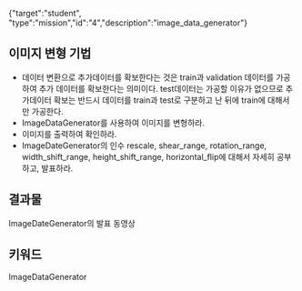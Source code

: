 {"target":"student", "type":"mission","id":"4","description":"image_data_generator"}
## 이미지 변형 기법
* 데이터 변환으로 추가데이터를 확보한다는 것은 train과 validation 데이터를 가공하여 추가 데이터를 확보한다는 의미이다.
test데이터는 가공할 이유가 없으므로 추가데이터 확보는 반드시 데이터를 train과 test로 구분하고 난 뒤에 train에 대해서만 가공한다.
* ImageDataGenerator를 사용하여 이미지를 변형하라.
* 이미지를 출력하여 확인하라.
* ImageDateGenerator의 인수 rescale, shear_range, rotation_range, width_shift_range, height_shift_range, horizontal_flip에 대해서 자세히 공부하고, 발표하라.

## 결과물
ImageDateGenerator의 발표 동영상

## 키워드
ImageDataGenerator

